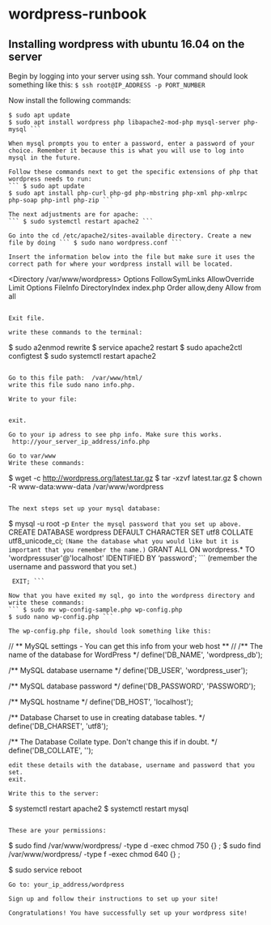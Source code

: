 # wordpress-runbook
## Installing wordpress with ubuntu 16.04 on the server

Begin by logging into your server using ssh.
Your command should look something like this:
	``` $ ssh root@IP_ADDRESS -p PORT_NUMBER ```


Now install the following commands:
```
$ sudo apt update
$ sudo apt install wordpress php libapache2-mod-php mysql-server php-mysql ```

When mysql prompts you to enter a password, enter a password of your choice. Remember it because this is what you will use to log into mysql in the future.

Follow these commands next to get the specific extensions of php that wordpress needs to run:
``` $ sudo apt update
$ sudo apt install php-curl php-gd php-mbstring php-xml php-xmlrpc php-soap php-intl php-zip ```

The next adjustments are for apache:
``` $ sudo systemctl restart apache2 ```

Go into the cd /etc/apache2/sites-available directory. Create a new file by doing ``` $ sudo nano wordpress.conf ```

Insert the information below into the file but make sure it uses the correct path for where your wordpress install will be located.
```
<Directory /var/www/wordpress>
    Options FollowSymLinks
    AllowOverride Limit Options FileInfo
    DirectoryIndex index.php
    Order allow,deny
    Allow from all
</Directory>
```

Exit file.

write these commands to the terminal: 
```
$ sudo a2enmod rewrite
$ service apache2 restart
$ sudo apache2ctl configtest
$ sudo systemctl restart apache2
```

Go to this file path:  /var/www/html/
write this file sudo nano info.php.

Write to your file: 
```
<?php
				phpinfo();
 ?>
 ```
 
exit.

Go to your ip adress to see php info. Make sure this works.
 http://your_server_ip_address/info.php
 
 Go to var/www
 Write these commands: 
 ```
 $ wget -c http://wordpress.org/latest.tar.gz
 $ tar -xzvf latest.tar.gz
 $ chown -R www-data:www-data /var/www/wordpress
 ```
 
 The next steps set up your mysql database: 
 ```
 $ mysql -u root -p ```
   Enter the mysql password that you set up above.
   ``` CREATE DATABASE wordpress DEFAULT CHARACTER SET utf8 COLLATE utf8_unicode_ci; ``` (Name the database what you would like but it is important that you remember the name.)
    ``` GRANT ALL ON wordpress.* TO 'wordpressuser'@'localhost' IDENTIFIED BY ‘password'; ``` (remember the username and password that you set.)
   ``` FLUSH PRIVILEGES;
    EXIT; ```
    
Now that you have exited my sql, go into the wordpress directory and write these commands:
``` $ sudo mv wp-config-sample.php wp-config.php
$ sudo nano wp-config.php ```

The wp-config.php file, should look something like this:
```
// ** MySQL settings - You can get this info from your web host ** //
/** The name of the database for WordPress */
define('DB_NAME', 'wordpress_db');

/** MySQL database username */
define('DB_USER', 'wordpress_user');

/** MySQL database password */
define('DB_PASSWORD', 'PASSWORD');

/** MySQL hostname */
define('DB_HOST', 'localhost');

/** Database Charset to use in creating database tables. */
define('DB_CHARSET', 'utf8');

/** The Database Collate type. Don't change this if in doubt. */
define('DB_COLLATE', '');
```
edit these details with the database, username and password that you set.
exit.

Write this to the server:
```
$ systemctl restart apache2
$ systemctl restart mysql
```

These are your permissions:
```
$ sudo find /var/www/wordpress/ -type d -exec chmod 750 {} \;
$ sudo find /var/www/wordpress/ -type f -exec chmod 640 {} \;

$ sudo service reboot
```
Go to: your_ip_address/wordpress

Sign up and follow their instructions to set up your site!

Congratulations! You have successfully set up your wordpress site!

   
